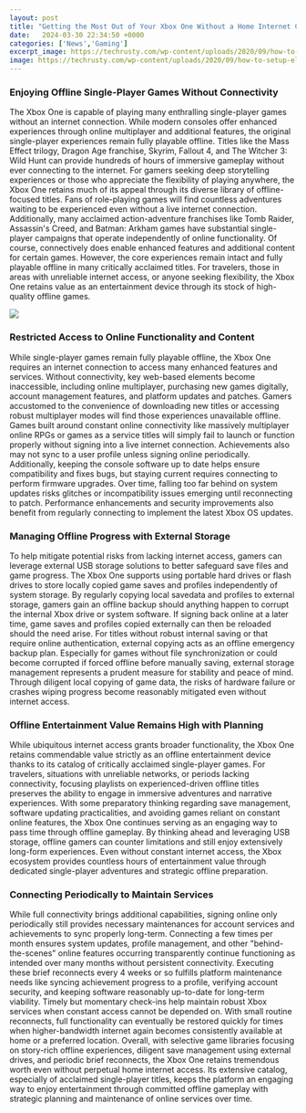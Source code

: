 ```yaml
---
layout: post
title: "Getting the Most Out of Your Xbox One Without a Home Internet Connection"
date:   2024-03-30 22:34:50 +0000
categories: ['News','Gaming']
excerpt_image: https://techrusty.com/wp-content/uploads/2020/09/how-to-setup-elgato-hd60s.jpg
image: https://techrusty.com/wp-content/uploads/2020/09/how-to-setup-elgato-hd60s.jpg
---
```


### Enjoying **Offline Single-Player Games** Without Connectivity
The Xbox One is capable of playing many enthralling single-player games without an internet connection. While modern consoles offer enhanced experiences through online multiplayer and additional features, the original single-player experiences remain fully playable offline. Titles like the Mass Effect trilogy, Dragon Age franchise, Skyrim, Fallout 4, and The Witcher 3: Wild Hunt can provide hundreds of hours of immersive gameplay without ever connecting to the internet.
For gamers seeking deep storytelling experiences or those who appreciate the flexibility of playing anywhere, the Xbox One retains much of its appeal through its diverse library of offline-focused titles. Fans of role-playing games will find countless adventures waiting to be experienced even without a live internet connection. Additionally, many acclaimed action-adventure franchises like Tomb Raider, Assassin's Creed, and Batman: Arkham games have substantial single-player campaigns that operate independently of online functionality. 
Of course, connectively does enable enhanced features and additional content for certain games. However, the core experiences remain intact and fully playable offline in many critically acclaimed titles. For travelers, those in areas with unreliable internet access, or anyone seeking flexibility, the Xbox One retains value as an entertainment device through its stock of high-quality offline games.

![](https://techrusty.com/wp-content/uploads/2020/09/how-to-setup-elgato-hd60s.jpg)
### Restricted Access to Online Functionality and Content 
While single-player games remain fully playable offline, the Xbox One requires an internet connection to access many enhanced features and services. Without connectivity, key web-based elements become inaccessible, including online multiplayer, purchasing new games digitally, account management features, and platform updates and patches. 
Gamers accustomed to the convenience of downloading new titles or accessing robust multiplayer modes will find those experiences unavailable offline. Games built around constant online connectivity like massively multiplayer online RPGs or games as a service titles will simply fail to launch or function properly without signing into a live internet connection. Achievements also may not sync to a user profile unless signing online periodically.
Additionally, keeping the console software up to date helps ensure compatibility and fixes bugs, but staying current requires connecting to perform firmware upgrades. Over time, falling too far behind on system updates risks glitches or incompatibility issues emerging until reconnecting to patch. Performance enhancements and security improvements also benefit from regularly connecting to implement the latest Xbox OS updates.
### Managing Offline Progress with External Storage
To help mitigate potential risks from lacking internet access, gamers can leverage external USB storage solutions to better safeguard save files and game progress. The Xbox One supports using portable hard drives or flash drives to store locally copied game saves and profiles independently of system storage. 
By regularly copying local savedata and profiles to external storage, gamers gain an offline backup should anything happen to corrupt the internal Xbox drive or system software. If signing back online at a later time, game saves and profiles copied externally can then be reloaded should the need arise. 
For titles without robust internal saving or that require online authentication, external copying acts as an offline emergency backup plan. Especially for games without file synchronization or could become corrupted if forced offline before manually saving, external storage management represents a prudent measure for stability and peace of mind. Through diligent local copying of game data, the risks of hardware failure or crashes wiping progress become reasonably mitigated even without internet access.
### **Offline Entertainment Value** Remains High with Planning
While ubiquitous internet access grants broader functionality, the Xbox One retains commendable value strictly as an offline entertainment device thanks to its catalog of critically acclaimed single-player games. For travelers, situations with unreliable networks, or periods lacking connectivity, focusing playlists on experienced-driven offline titles preserves the ability to engage in immersive adventures and narrative experiences. 
With some preparatory thinking regarding save management, software updating practicalities, and avoiding games reliant on constant online features, the Xbox One continues serving as an engaging way to pass time through offline gameplay. By thinking ahead and leveraging USB storage, offline gamers can counter limitations and still enjoy extensively long-form experiences. Even without constant internet access, the Xbox ecosystem provides countless hours of entertainment value through dedicated single-player adventures and strategic offline preparation.
### Connecting Periodically to Maintain Services
While full connectivity brings additional capabilities, signing online only periodically still provides necessary maintenances for account services and achievements to sync properly long-term. Connecting a few times per month ensures system updates, profile management, and other "behind-the-scenes" online features occurring transparently continue functioning as intended over many months without persistent connectivity. 
Executing these brief reconnects every 4 weeks or so fulfills platform maintenance needs like syncing achievement progress to a profile, verifying account security, and keeping software reasonably up-to-date for long-term viability. Timely but momentary check-ins help maintain robust Xbox services when constant access cannot be depended on. With small routine reconnects, full functionality can eventually be restored quickly for times when higher-bandwidth internet again becomes consistently available at home or a preferred location.
Overall, with selective game libraries focusing on story-rich offline experiences, diligent save management using external drives, and periodic brief reconnects, the Xbox One retains tremendous worth even without perpetual home internet access. Its extensive catalog, especially of acclaimed single-player titles, keeps the platform an engaging way to enjoy entertainment through committed offline gameplay with strategic planning and maintenance of online services over time.